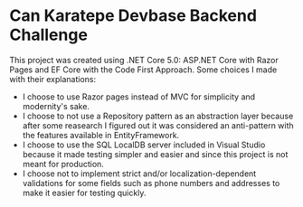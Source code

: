 # Can Karatepe Devbase Backend Challenge

This project was created using .NET Core 5.0: ASP.NET Core with Razor Pages and EF Core with the Code First Approach. Some choices I made with their explanations:

- I choose to use Razor pages instead of MVC for simplicity and modernity's sake.
- I choose to not use a Repository pattern as an abstraction layer because after some reasearch I figured out it was considered an anti-pattern with the features available in EntityFramework.
- I choose to use the SQL LocalDB server included in Visual Studio because it made testing simpler and easier and since this project is not meant for production.
- I choose not to implement strict and/or localization-dependent validations for some fields such as phone numbers and addresses to make it easier for testing quickly.
